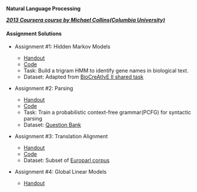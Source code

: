 **Natural Language Processing**

***[2013 Coursera course by Michael Collins(Columbia University)](http://www.cs.columbia.edu/~mcollins/)***

#### Assignment Solutions

* Assignment #1: Hidden Markov Models
    * <a href="./h1/h1-p.4.pdf" target="_blank">Handout</a>
    * [Code](./h1)
    * Task: Build a trigram HMM to identify gene names in biological text.
    * Dataset: Adapted from [BioCreAtIvE II shared task](http://biocreative.sourceforge.net/biocreative_2.html)
    
* Assignment #2: Parsing
    * <a href="./h2/h2-p.2.pdf" target="_blank">Handout</a>
    * [Code](./h2)
    * Task: Train a probabilistic context-free grammar(PCFG) for syntactic parsing
    * Dataset: [Question Bank](https://www.computing.dcu.ie/~jjudge/qtreebank/)
    
* Assignment #3: Translation Alignment
    * <a href="./h3/h3-p.pdf" target="_blank">Handout</a>
    * [Code](./h3)
    * Dataset: Subset of [Europarl corpus](http://www.statmt.org/europarl/)
    
* Assignment #4: Global Linear Models
    * <a href="./h3/h4-p.pdf" target="_blank">Handout</a>
